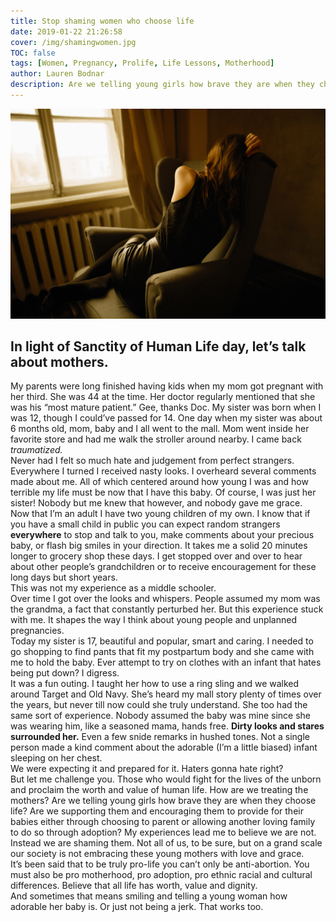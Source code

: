```yaml
---
title: Stop shaming women who choose life
date: 2019-01-22 21:26:58
cover: /img/shamingwomen.jpg
TOC: false
tags: [Women, Pregnancy, Prolife, Life Lessons, Motherhood]
author: Lauren Bodnar
description: Are we telling young girls how brave they are when they choose life? Are we supporting them and encouraging them to provide for their babies? My experiences lead me to believe we are not.
---
```

![header img](/img/shamingwomen.jpg)
<br/>
## In light of Sanctity of Human Life day, let’s talk about mothers.


My parents were long finished having kids when my mom got pregnant with her third. She was 44 at the time. Her doctor regularly mentioned that she was his “most mature patient.” Gee, thanks Doc. My sister was born when I was 12, though I could’ve passed for 14. One day when my sister was about 6 months old, mom, baby and I all went to the mall. Mom went inside her favorite store and had me walk the stroller around nearby. I came back *traumatized.* <br/>
Never had I felt so much hate and judgement from perfect strangers. Everywhere I turned I received nasty looks. I overheard several comments made about me. All of which centered around how young I was and how terrible my life must be now that I have this baby. Of course, I was just her sister! Nobody but me knew that however, and nobody gave me grace. <br/>
Now that I’m an adult I have two young children of my own. I know that if you have a small child in public you can expect random strangers **everywhere** to stop and talk to you, make comments about your precious baby, or flash big smiles in your direction. It takes me a solid 20 minutes longer to grocery shop these days. I get stopped over and over to hear about other people’s grandchildren or to receive encouragement for these long days but short years. <br/>
This was not my experience as a middle schooler. <br/>
Over time I got over the looks and whispers. People assumed my mom was the grandma, a fact that constantly perturbed her. But this experience stuck with me. It shapes the way I think about young people and unplanned pregnancies. <br/>
Today my sister is 17, beautiful and popular, smart and caring. I needed to go shopping to find pants that fit my postpartum body and she came with me to hold the baby. Ever attempt to try on clothes with an infant that hates being put down? I digress. <br/>
It was a fun outing. I taught her how to use a ring sling and we walked around Target and Old Navy. She’s heard my mall story plenty of times over the years, but never till now could she truly understand. She too had the same sort of experience. Nobody assumed the baby was mine since she was wearing him, like a seasoned mama, hands free. **Dirty looks and stares surrounded her.** Even a few snide remarks in hushed tones. Not a single person made a kind comment about the adorable (I’m a little biased) infant sleeping on her chest. <br/>
We were expecting it and prepared for it. Haters gonna hate right? <br/>
But let me challenge you. Those who would fight for the lives of the unborn and proclaim the worth and value of human life. How are we treating the mothers? Are we telling young girls how brave they are when they choose life? Are we supporting them and encouraging them to provide for their babies either through choosing to parent or allowing another loving family to do so through adoption? My experiences lead me to believe we are not. Instead we are shaming them. Not all of us, to be sure, but on a grand scale our society is not embracing these young mothers with love and grace. <br/>
It’s been said that to be truly pro-life you can’t only be anti-abortion. You must also be pro motherhood, pro adoption, pro ethnic racial and cultural differences. Believe that all life has worth, value and dignity. <br/>
And sometimes that means smiling and telling a young woman how adorable her baby is. Or just not being a jerk. That works too.
